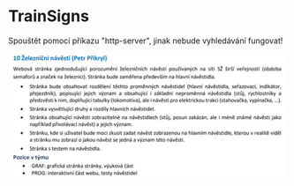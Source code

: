 # TrainSigns

Spouštět pomocí příkazu "http-server", jinak nebude vyhledávání fungovat!

<img src="./img/assignment.png">
